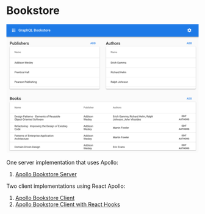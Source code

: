 Bookstore
=================

![Screen Shot](assets/screen-shot.png)

One server implementation that uses Apollo:
1. [Apollo Bookstore Server](./apollo-bookstore-server)

Two client implementations using React Apollo:
1. [Apollo Bookstore Client](./apollo-bookstore-client)
2. [Apollo Bookstore Client with React Hooks](./apollo-bookstore-client-with-hooks)
